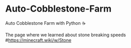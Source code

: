 # Auto-Cobblestone-Farm
Auto Cobblestone Farm with Python ☕

The page where we learned about stone breaking speeds 
#https://minecraft.wiki/w/Stone
